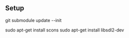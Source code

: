## Setup

git submodule update --init

sudo apt-get install scons
sudo apt-get install libsdl2-dev


